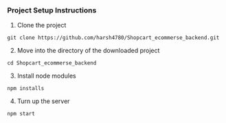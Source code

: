 ### Project Setup Instructions 




1. Clone the project

```
git clone https://github.com/harsh4780/Shopcart_ecommerse_backend.git
```

2. Move into the directory of the downloaded project

```
cd Shopcart_ecommerse_backend
```

3. Install node modules

```
npm installs
```

4. Turn up the server 

```
npm start
```